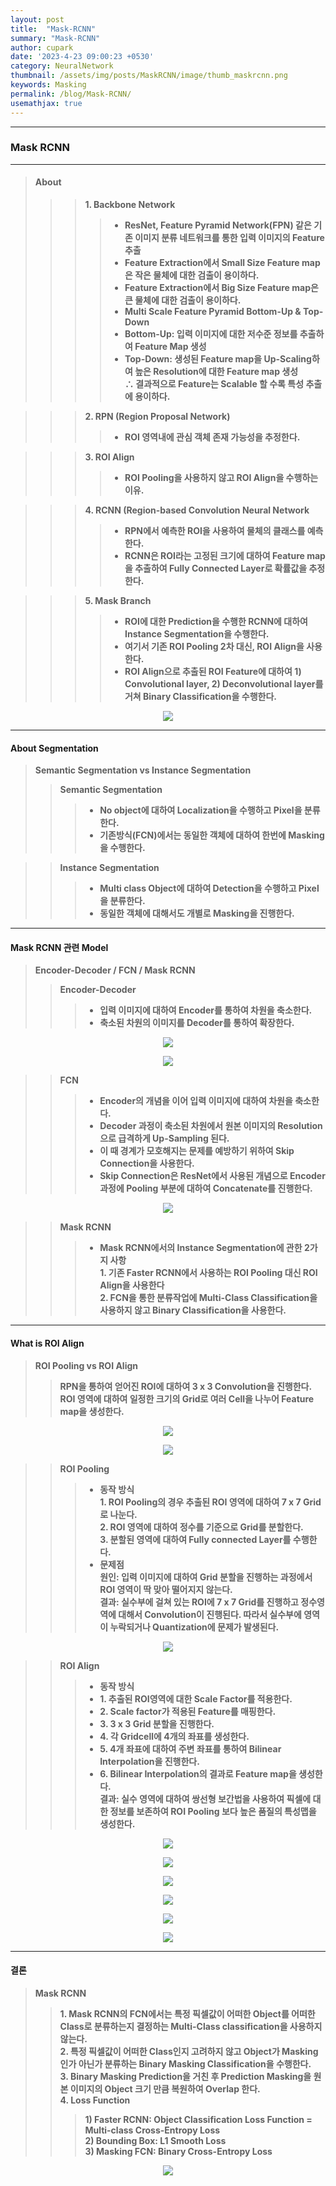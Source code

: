 ```yaml
---
layout: post
title:  "Mask-RCNN"
summary: "Mask-RCNN"
author: cupark
date: '2023-4-23 09:00:23 +0530'
category: NeuralNetwork
thumbnail: /assets/img/posts/MaskRCNN/image/thumb_maskrcnn.png
keywords: Masking
permalink: /blog/Mask-RCNN/
usemathjax: true
---
```



---
### **Mask RCNN**     
---
> #### About       
>>> **1. Backbone Network**     
>>>> - **ResNet, Feature Pyramid Network(FPN) 같은 기존 이미지 분류 네트워크를 통한 입력 이미지의 Feature 추출**       
>>>> - **Feature Extraction에서 Small Size Feature map은 작은 물체에 대한 검출이 용이하다.**       
>>>> - **Feature Extraction에서 Big Size Feature map은 큰 물체에 대한 검출이 용이하다.**       
>>>> - **Multi Scale Feature Pyramid Bottom-Up & Top-Down**       
>>>> - **Bottom-Up: 입력 이미지에 대한 저수준 정보를 추출하여 Feature Map 생성**       
>>>> - **Top-Down: 생성된 Feature map을 Up-Scaling하여 높은 Resolution에 대한 Feature map 생성**       
>>>> **∴ 결과적으로 Feature는 Scalable 할 수록 특성 추출에 용이하다.**     

>>> **2. RPN (Region Proposal Network)**       
>>>> - **ROI 영역내에 관심 객체 존재 가능성을 추정한다.**     


>>> **3. ROI Align**       
>>>> - **ROI Pooling을 사용하지 않고 ROI Align을 수행하는 이유.**     


>>> **4. RCNN (Region-based Convolution Neural Network**     
>>>> - **RPN에서 예측한 ROI을 사용하여 물체의 클래스를 예측한다.**     
>>>> - **RCNN은 ROI라는 고정된 크기에 대하여 Feature map을 추출하여 Fully Connected Layer로 확률값을 추정한다.**     

>>> **5. Mask Branch**     
>>>> - **ROI에 대한 Prediction을 수행한 RCNN에 대하여 Instance Segmentation을 수행한다.**     
>>>> - **여기서 기존 ROI Pooling 2차 대신, ROI Align을 사용한다.**     
>>>> - **ROI Align으로 추출된 ROI Feature에 대하여 1) Convolutional layer, 2) Deconvolutional layer를 거쳐 Binary Classification을 수행한다.**     


<p align="center"><img src="/assets/img/posts/MaskRCNN/image/Segmentation.PNG"></p>

---
#### About  Segmentation       
> **Semantic Segmentation vs Instance Segmentation**           
>> **Semantic Segmentation**         
>>> - **No object에 대하여 Localization을 수행하고 Pixel을 분류한다.**         
>>> - **기존방식(FCN)에서는 동일한 객체에 대하여 한번에 Masking을 수행한다.**         


>> **Instance Segmentation**      
>>> - **Multi class Object에 대하여 Detection을 수행하고 Pixel을 분류한다.**         
>>> - **동일한 객체에 대해서도 개별로 Masking을 진행한다.**         

---
#### Mask RCNN 관련 Model       
> **Encoder-Decoder / FCN / Mask RCNN**           
>> **Encoder-Decoder**         
>>> - **입력 이미지에 대하여 Encoder를 통하여 차원을 축소한다.**         
>>> - **축소된 차원의 이미지를 Decoder를 통하여 확장한다.**         
      


<p align="center"><img src="/assets/img/posts/MaskRCNN/image/FCN_Skipconnection.PNG"></p>
<p align="center"><img src="/assets/img/posts/MaskRCNN/image/skip-connection.PNG"></p>

>> **FCN**      
>>> - **Encoder의 개념을 이어 입력 이미지에 대하여 차원을 축소한다.**         
>>> - **Decoder 과정이 축소된 차원에서 원본 이미지의 Resolution으로 급격하게 Up-Sampling 된다.**         
>>> - **이 때 경계가 모호해지는 문제를 예방하기 위하여 Skip Connection을 사용한다.**         
>>> - **Skip Connection은 ResNet에서 사용된 개념으로 Encoder 과정에 Pooling 부분에 대하여 Concatenate를 진행한다.**   
  
  
<p align="center"><img src="/assets/img/posts/MaskRCNN/image/MASKRCNN.PNG"></p>
  
>> **Mask RCNN**      
>>> - **Mask RCNN에서의 Instance Segmentation에 관한 2가지 사항**         
>>> **1. 기존 Faster RCNN에서 사용하는 ROI Pooling 대신 ROI Align을 사용한다**         
>>> **2. FCN을 통한 분류작업에 Multi-Class Classification을 사용하지 않고 Binary Classification을 사용한다.**        
  
---
#### What is ROI Align
> **ROI Pooling vs ROI Align**           
>> **RPN을 통하여 얻어진 ROI에 대하여 3 x 3 Convolution을 진행한다.**         
>> **ROI 영역에 대하여 일정한 크기의 Grid로 여러 Cell을 나누어 Feature map을 생성한다.**
<p align="center"><img src="/assets/img/posts/MaskRCNN/image/fast-rcnn_Quantization.PNG"></p>
<p align="center"><img src="/assets/img/posts/MaskRCNN/image/roi-problem.PNG"></p>

>> **ROI Pooling**         
>>> - **동작 방식**   
>>> **1. ROI Pooling의 경우 추출된 ROI 영역에 대하여 7 x 7 Grid로 나눈다.**   
>>> **2. ROI 영역에 대하여 정수를 기준으로 Grid를 분할한다.**   
>>> **3. 분할된 영역에 대하여 Fully connected Layer를 수행한다.**   
>>> - **문제점**   
>>> **원인: 입력 이미지에 대하여 Grid 분할을 진행하는 과정에서 ROI 영역이 딱 맞아 떨어지지 않는다.**   
>>> **결과: 실수부에 걸쳐 있는 ROI에 7 x 7 Grid를 진행하고 정수영역에 대해서 Convolution이 진행된다. 따라서 실수부에 영역이 누락되거나 Quantization에 문제가 발생된다.**   

<p align="center"><img src="/assets/img/posts/MaskRCNN/image/roi-problem1.PNG"></p>

>> **ROI Align**         
>>> - **동작 방식**       
>>> - **1. 추출된 ROI영역에 대한 Scale Factor를 적용한다.**       
>>> - **2. Scale factor가 적용된 Feature를 매핑한다.**       
>>> - **3. 3 x 3 Grid 분할을 진행한다.**       
>>> - **4. 각 Gridcell에 4개의 좌표를 생성한다.** 
>>> - **5. 4개 좌표에 대하여 주변 좌표를 통하여 Bilinear Interpolation을 진행한다.**       
>>> - **6. Bilinear Interpolation의 결과로 Feature map을 생성한다.**       
>>> **결과: 실수 영역에 대하여 쌍선형 보간법을 사용하여 픽셀에 대한 정보를 보존하여 ROI Pooling 보다 높은 품질의 특성맵을 생성한다.**   
      

<p align="center"><img src="/assets/img/posts/MaskRCNN/image/roi-problem1.PNG"></p>
<p align="center"><img src="/assets/img/posts/MaskRCNN/image/roi-align.PNG"></p>
<p align="center"><img src="/assets/img/posts/MaskRCNN/image/roi-align1.PNG"></p>

  
<p align="center"><img src="/assets/img/posts/MaskRCNN/image/bilinear_Interpolation_dot1.PNG"></p>
<p align="center"><img src="/assets/img/posts/MaskRCNN/image/bilinear_Interpolation_all.PNG"></p>
<p align="center"><img src="/assets/img/posts/MaskRCNN/image/roi_align_all.PNG"></p>
  
---
#### 결론     
> **Mask RCNN**           
>> **1. Mask RCNN의 FCN에서는 특정 픽셀값이 어떠한 Object를 어떠한 Class로 분류하는지 결정하는 Multi-Class classification을 사용하지 않는다.**              
>> **2. 특정 픽셀값이 어떠한 Class인지 고려하지 않고 Object가 Masking인가 아닌가 분류하는 Binary Masking Classification을 수행한다.**              
>> **3. Binary Masking Prediction을 거친 후 Prediction Masking을 원본 이미지의 Object 크기 만큼 복원하여 Overlap 한다.**              
>> **4. Loss Function**              
>>> **1) Faster RCNN: Object Classification Loss Function = Multi-class Cross-Entropy Loss**              
>>> **2) Bounding Box: L1 Smooth Loss**              
>>> **3) Masking FCN: Binary Cross-Entropy Loss**              

<p align="center"><img src="/assets/img/posts/MaskRCNN/image/Masking_Overlap.PNG"></p>



  
  
  
  
  
  
  
  
  
  
  
  
  
  
  
  
  
  
  
    
